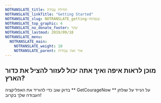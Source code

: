 ```yaml
---
NOTRANSLATE_title: תחילת עבודה
NOTRANSLATE_linkTitle: "Getting Started"
NOTRANSLATE_slug: NOTRANSLATE_getting-שנפתחו
NOTRANSLATE_top_graphic: 4
NOTRANSLATE_no_donate_footer: שקר
NOTRANSLATE_lastmod: 2019/09/18
NOTRANSLATE_menu:
  NOTRANSLATE_main:
    NOTRANSLATE_weight: 10
    NOTRANSLATE_parent: איך זאת עבודות
---
```


## מוכן לראות איפה ואיך אתה יכול לעזור להציל את כדור הארץ?

בדוק שוב כדי להוריד את האפליקציה ** GetCourageNow ** על הנייד על שולחן העבודה שלך בקרוב!
